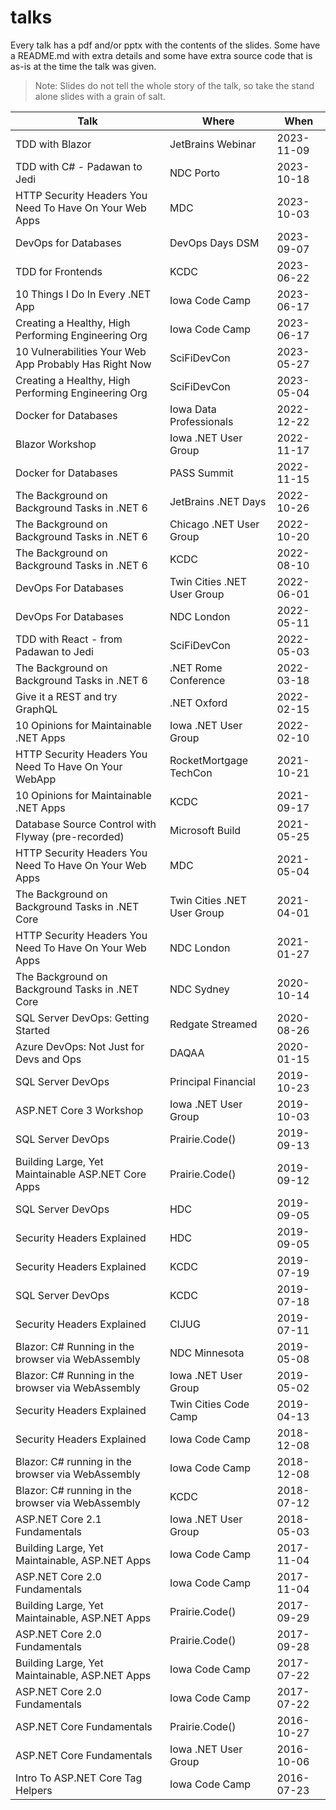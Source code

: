 # talks

Every talk has a pdf and/or pptx with the contents of the slides. Some have a README.md with extra details and some have extra source code that is as-is at the time the talk was given.

> Note: Slides do not tell the whole story of the talk, so take the stand alone slides with a grain of salt.

| Talk                                                    | Where                       | When       |
| ------------------------------------------------------- | --------------------------- | ---------- |
| TDD with Blazor                                         | JetBrains Webinar           | 2023-11-09 |
| TDD with C# - Padawan to Jedi                           | NDC Porto                   | 2023-10-18 |
| HTTP Security Headers You Need To Have On Your Web Apps | MDC                         | 2023-10-03 |
| DevOps for Databases                                    | DevOps Days DSM             | 2023-09-07 |
| TDD for Frontends                                       | KCDC                        | 2023-06-22 |
| 10 Things I Do In Every .NET App                        | Iowa Code Camp              | 2023-06-17 |
| Creating a Healthy, High Performing Engineering Org     | Iowa Code Camp              | 2023-06-17 |
| 10 Vulnerabilities Your Web App Probably Has Right Now  | SciFiDevCon                 | 2023-05-27 |
| Creating a Healthy, High Performing Engineering Org     | SciFiDevCon                 | 2023-05-04 |
| Docker for Databases                                    | Iowa Data Professionals     | 2022-12-22 |
| Blazor Workshop                                         | Iowa .NET User Group        | 2022-11-17 |
| Docker for Databases                                    | PASS Summit                 | 2022-11-15 |
| The Background on Background Tasks in .NET 6            | JetBrains .NET Days         | 2022-10-26 |
| The Background on Background Tasks in .NET 6            | Chicago .NET User Group     | 2022-10-20 |
| The Background on Background Tasks in .NET 6            | KCDC                        | 2022-08-10 |
| DevOps For Databases                                    | Twin Cities .NET User Group | 2022-06-01 |
| DevOps For Databases                                    | NDC London                  | 2022-05-11 |
| TDD with React - from Padawan to Jedi                   | SciFiDevCon                 | 2022-05-03 |
| The Background on Background Tasks in .NET 6            | .NET Rome Conference        | 2022-03-18 |
| Give it a REST and try GraphQL                          | .NET Oxford                 | 2022-02-15 |
| 10 Opinions for Maintainable .NET Apps                  | Iowa .NET User Group        | 2022-02-10 |
| HTTP Security Headers You Need To Have On Your WebApp   | RocketMortgage TechCon      | 2021-10-21 |
| 10 Opinions for Maintainable .NET Apps                  | KCDC                        | 2021-09-17 |
| Database Source Control with Flyway (pre-recorded)      | Microsoft Build             | 2021-05-25 |
| HTTP Security Headers You Need To Have On Your Web Apps | MDC                         | 2021-05-04 |
| The Background on Background Tasks in .NET Core         | Twin Cities .NET User Group | 2021-04-01 |
| HTTP Security Headers You Need To Have On Your Web Apps | NDC London                  | 2021-01-27 |
| The Background on Background Tasks in .NET Core         | NDC Sydney                  | 2020-10-14 |
| SQL Server DevOps: Getting Started                      | Redgate Streamed            | 2020-08-26 |
| Azure DevOps: Not Just for Devs and Ops                 | DAQAA                       | 2020-01-15 |
| SQL Server DevOps                                       | Principal Financial         | 2019-10-23 |
| ASP.NET Core 3 Workshop                                 | Iowa .NET User Group        | 2019-10-03 |
| SQL Server DevOps                                       | Prairie.Code()              | 2019-09-13 |
| Building Large, Yet Maintainable ASP.NET Core Apps      | Prairie.Code()              | 2019-09-12 |
| SQL Server DevOps                                       | HDC                         | 2019-09-05 |
| Security Headers Explained                              | HDC                         | 2019-09-05 |
| Security Headers Explained                              | KCDC                        | 2019-07-19 |
| SQL Server DevOps                                       | KCDC                        | 2019-07-18 |
| Security Headers Explained                              | CIJUG                       | 2019-07-11 |
| Blazor: C# Running in the browser via WebAssembly       | NDC Minnesota               | 2019-05-08 |
| Blazor: C# Running in the browser via WebAssembly       | Iowa .NET User Group        | 2019-05-02 |
| Security Headers Explained                              | Twin Cities Code Camp       | 2019-04-13 |
| Security Headers Explained                              | Iowa Code Camp              | 2018-12-08 |
| Blazor: C# running in the browser via WebAssembly       | Iowa Code Camp              | 2018-12-08 |
| Blazor: C# running in the browser via WebAssembly       | KCDC                        | 2018-07-12 |
| ASP.NET Core 2.1 Fundamentals                           | Iowa .NET User Group        | 2018-05-03 |
| Building Large, Yet Maintainable, ASP.NET Apps          | Iowa Code Camp              | 2017-11-04 |
| ASP.NET Core 2.0 Fundamentals                           | Iowa Code Camp              | 2017-11-04 |
| Building Large, Yet Maintainable, ASP.NET Apps          | Prairie.Code()              | 2017-09-29 |
| ASP.NET Core 2.0 Fundamentals                           | Prairie.Code()              | 2017-09-28 |
| Building Large, Yet Maintainable, ASP.NET Apps          | Iowa Code Camp              | 2017-07-22 |
| ASP.NET Core 2.0 Fundamentals                           | Iowa Code Camp              | 2017-07-22 |
| ASP.NET Core Fundamentals                               | Prairie.Code()              | 2016-10-27 |
| ASP.NET Core Fundamentals                               | Iowa .NET User Group        | 2016-10-06 |
| Intro To ASP.NET Core Tag Helpers                       | Iowa Code Camp              | 2016-07-23 |
